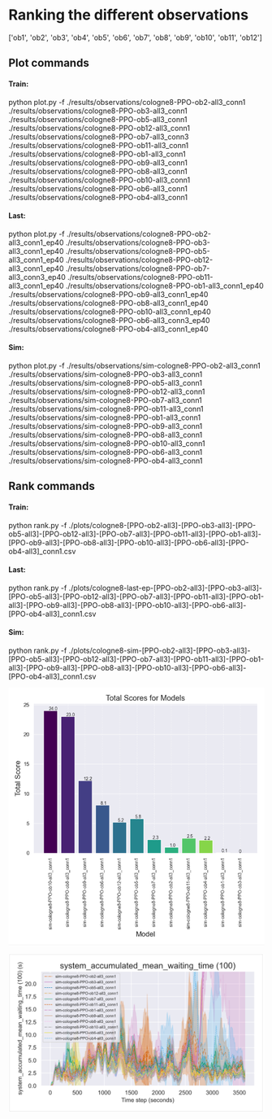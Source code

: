 # Ranking the different observations
['ob1', 'ob2', 'ob3', 'ob4', 'ob5', 'ob6', 'ob7', 'ob8', 'ob9', 'ob10', 'ob11', 'ob12']

## Plot commands
#### Train: 
python plot.py -f ./results/observations/cologne8-PPO-ob2-all3_conn1 ./results/observations/cologne8-PPO-ob3-all3_conn1 ./results/observations/cologne8-PPO-ob5-all3_conn1 ./results/observations/cologne8-PPO-ob12-all3_conn1 ./results/observations/cologne8-PPO-ob7-all3_conn3 ./results/observations/cologne8-PPO-ob11-all3_conn1 ./results/observations/cologne8-PPO-ob1-all3_conn1 ./results/observations/cologne8-PPO-ob9-all3_conn1 ./results/observations/cologne8-PPO-ob8-all3_conn1 ./results/observations/cologne8-PPO-ob10-all3_conn1 ./results/observations/cologne8-PPO-ob6-all3_conn1 ./results/observations/cologne8-PPO-ob4-all3_conn1

#### Last:
python plot.py -f ./results/observations/cologne8-PPO-ob2-all3_conn1_ep40 ./results/observations/cologne8-PPO-ob3-all3_conn1_ep40 ./results/observations/cologne8-PPO-ob5-all3_conn1_ep40 ./results/observations/cologne8-PPO-ob12-all3_conn1_ep40 ./results/observations/cologne8-PPO-ob7-all3_conn3_ep40 ./results/observations/cologne8-PPO-ob11-all3_conn1_ep40 ./results/observations/cologne8-PPO-ob1-all3_conn1_ep40 ./results/observations/cologne8-PPO-ob9-all3_conn1_ep40 ./results/observations/cologne8-PPO-ob8-all3_conn1_ep40 ./results/observations/cologne8-PPO-ob10-all3_conn1_ep40 ./results/observations/cologne8-PPO-ob6-all3_conn3_ep40 ./results/observations/cologne8-PPO-ob4-all3_conn1_ep40

#### Sim:
python plot.py -f ./results/observations/sim-cologne8-PPO-ob2-all3_conn1 ./results/observations/sim-cologne8-PPO-ob3-all3_conn1 ./results/observations/sim-cologne8-PPO-ob5-all3_conn1 ./results/observations/sim-cologne8-PPO-ob12-all3_conn1 ./results/observations/sim-cologne8-PPO-ob7-all3_conn1 ./results/observations/sim-cologne8-PPO-ob11-all3_conn1 ./results/observations/sim-cologne8-PPO-ob1-all3_conn1 ./results/observations/sim-cologne8-PPO-ob9-all3_conn1 ./results/observations/sim-cologne8-PPO-ob8-all3_conn1 ./results/observations/sim-cologne8-PPO-ob10-all3_conn1 ./results/observations/sim-cologne8-PPO-ob6-all3_conn1 ./results/observations/sim-cologne8-PPO-ob4-all3_conn1

## Rank commands
#### Train: 
python rank.py -f ./plots/cologne8-[PPO-ob2-all3]-[PPO-ob3-all3]-[PPO-ob5-all3]-[PPO-ob12-all3]-[PPO-ob7-all3]-[PPO-ob11-all3]-[PPO-ob1-all3]-[PPO-ob9-all3]-[PPO-ob8-all3]-[PPO-ob10-all3]-[PPO-ob6-all3]-[PPO-ob4-all3]_conn1.csv

#### Last:
python rank.py -f ./plots/cologne8-last-ep-[PPO-ob2-all3]-[PPO-ob3-all3]-[PPO-ob5-all3]-[PPO-ob12-all3]-[PPO-ob7-all3]-[PPO-ob11-all3]-[PPO-ob1-all3]-[PPO-ob9-all3]-[PPO-ob8-all3]-[PPO-ob10-all3]-[PPO-ob6-all3]-[PPO-ob4-all3]_conn1.csv 

#### Sim:
python rank.py -f ./plots/cologne8-sim-[PPO-ob2-all3]-[PPO-ob3-all3]-[PPO-ob5-all3]-[PPO-ob12-all3]-[PPO-ob7-all3]-[PPO-ob11-all3]-[PPO-ob1-all3]-[PPO-ob9-all3]-[PPO-ob8-all3]-[PPO-ob10-all3]-[PPO-ob6-all3]-[PPO-ob4-all3]_conn1.csv

![Alt text](image-2.png)

![Alt text](image-1.png)

